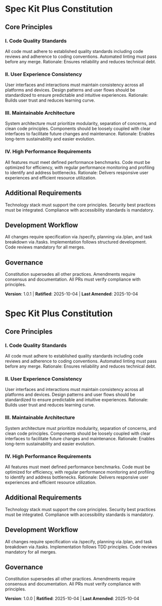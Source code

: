 <!--
Sync Impact Report:
- Version change: 1.0.0 → 1.0.1
- List of modified principles: Code Quality Standards (removed testing requirements)
- Added sections: None
- Removed sections: None
- Templates requiring updates: plan-template.md (removed testing from constitution check), spec-template.md (removed test coverage NFR), tasks-template.md (removed testing phases and tasks) ✅ updated
- Follow-up TODOs: None
-->

# Spec Kit Plus Constitution

## Core Principles

### I. Code Quality Standards
All code must adhere to established quality standards including code reviews and adherence to coding conventions. Automated linting must pass before any merge. Rationale: Ensures reliability and reduces technical debt.

### II. User Experience Consistency
User interfaces and interactions must maintain consistency across all platforms and devices. Design patterns and user flows should be standardized to ensure predictable and intuitive experiences. Rationale: Builds user trust and reduces learning curve.

### III. Maintainable Architecture
System architecture must prioritize modularity, separation of concerns, and clean code principles. Components should be loosely coupled with clear interfaces to facilitate future changes and maintenance. Rationale: Enables long-term sustainability and easier evolution.

### IV. High Performance Requirements
All features must meet defined performance benchmarks. Code must be optimized for efficiency, with regular performance monitoring and profiling to identify and address bottlenecks. Rationale: Delivers responsive user experiences and efficient resource utilization.

## Additional Requirements
Technology stack must support the core principles. Security best practices must be integrated. Compliance with accessibility standards is mandatory.

## Development Workflow
All changes require specification via /specify, planning via /plan, and task breakdown via /tasks. Implementation follows structured development. Code reviews mandatory for all merges.

## Governance
Constitution supersedes all other practices. Amendments require consensus and documentation. All PRs must verify compliance with principles.

**Version**: 1.0.1 | **Ratified**: 2025-10-04 | **Last Amended**: 2025-10-04

# Spec Kit Plus Constitution

## Core Principles

### I. Code Quality Standards
All code must adhere to established quality standards including code reviews and adherence to coding conventions. Automated linting must pass before any merge. Rationale: Ensures reliability and reduces technical debt.

### II. User Experience Consistency
User interfaces and interactions must maintain consistency across all platforms and devices. Design patterns and user flows should be standardized to ensure predictable and intuitive experiences. Rationale: Builds user trust and reduces learning curve.

### III. Maintainable Architecture
System architecture must prioritize modularity, separation of concerns, and clean code principles. Components should be loosely coupled with clear interfaces to facilitate future changes and maintenance. Rationale: Enables long-term sustainability and easier evolution.

### IV. High Performance Requirements
All features must meet defined performance benchmarks. Code must be optimized for efficiency, with regular performance monitoring and profiling to identify and address bottlenecks. Rationale: Delivers responsive user experiences and efficient resource utilization.

## Additional Requirements
Technology stack must support the core principles. Security best practices must be integrated. Compliance with accessibility standards is mandatory.

## Development Workflow
All changes require specification via /specify, planning via /plan, and task breakdown via /tasks. Implementation follows TDD principles. Code reviews mandatory for all merges.

## Governance
Constitution supersedes all other practices. Amendments require consensus and documentation. All PRs must verify compliance with principles.

**Version**: 1.0.0 | **Ratified**: 2025-10-04 | **Last Amended**: 2025-10-04
